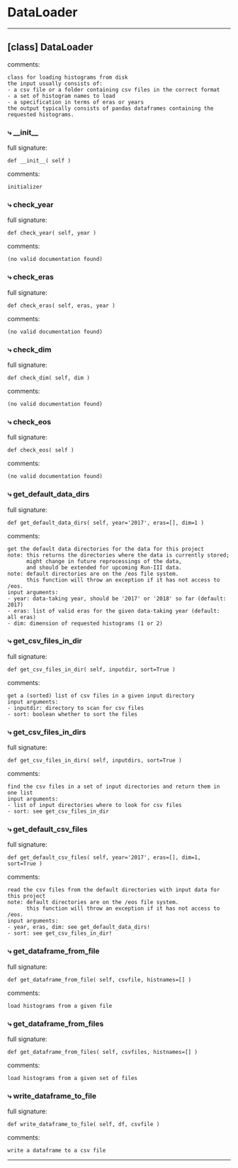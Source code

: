 # DataLoader  
  
- - -
## [class] DataLoader  
comments:  
```text  
class for loading histograms from disk  
the input usually consists of:  
- a csv file or a folder containing csv files in the correct format  
- a set of histogram names to load  
- a specification in terms of eras or years  
the output typically consists of pandas dataframes containing the requested histograms.  
```  
### &#10551; \_\_init\_\_  
full signature:  
```text  
def __init__( self )  
```  
comments:  
```text  
initializer  
```  
### &#10551; check\_year  
full signature:  
```text  
def check_year( self, year )  
```  
comments:  
```text  
(no valid documentation found)  
```  
### &#10551; check\_eras  
full signature:  
```text  
def check_eras( self, eras, year )  
```  
comments:  
```text  
(no valid documentation found)  
```  
### &#10551; check\_dim  
full signature:  
```text  
def check_dim( self, dim )  
```  
comments:  
```text  
(no valid documentation found)  
```  
### &#10551; check\_eos  
full signature:  
```text  
def check_eos( self )  
```  
comments:  
```text  
(no valid documentation found)  
```  
### &#10551; get\_default\_data\_dirs  
full signature:  
```text  
def get_default_data_dirs( self, year='2017', eras=[], dim=1 )  
```  
comments:  
```text  
get the default data directories for the data for this project  
note: this returns the directories where the data is currently stored;  
      might change in future reprocessings of the data,  
      and should be extended for upcoming Run-III data.  
note: default directories are on the /eos file system.  
      this function will throw an exception if it has not access to /eos.  
input arguments:  
- year: data-taking year, should be '2017' or '2018' so far (default: 2017)  
- eras: list of valid eras for the given data-taking year (default: all eras)  
- dim: dimension of requested histograms (1 or 2)  
```  
### &#10551; get\_csv\_files\_in\_dir  
full signature:  
```text  
def get_csv_files_in_dir( self, inputdir, sort=True )  
```  
comments:  
```text  
get a (sorted) list of csv files in a given input directory  
input arguments:  
- inputdir: directory to scan for csv files  
- sort: boolean whether to sort the files  
```  
### &#10551; get\_csv\_files\_in\_dirs  
full signature:  
```text  
def get_csv_files_in_dirs( self, inputdirs, sort=True )  
```  
comments:  
```text  
find the csv files in a set of input directories and return them in one list  
input arguments:  
- list of input directories where to look for csv files  
- sort: see get_csv_files_in_dir  
```  
### &#10551; get\_default\_csv\_files  
full signature:  
```text  
def get_default_csv_files( self, year='2017', eras=[], dim=1, sort=True )  
```  
comments:  
```text  
read the csv files from the default directories with input data for this project  
note: default directories are on the /eos file system.  
      this function will throw an exception if it has not access to /eos.  
input arguments:   
- year, eras, dim: see get_default_data_dirs!  
- sort: see get_csv_files_in_dir!  
```  
### &#10551; get\_dataframe\_from\_file  
full signature:  
```text  
def get_dataframe_from_file( self, csvfile, histnames=[] )  
```  
comments:  
```text  
load histograms from a given file  
```  
### &#10551; get\_dataframe\_from\_files  
full signature:  
```text  
def get_dataframe_from_files( self, csvfiles, histnames=[] )  
```  
comments:  
```text  
load histograms from a given set of files  
```  
### &#10551; write\_dataframe\_to\_file  
full signature:  
```text  
def write_dataframe_to_file( self, df, csvfile )  
```  
comments:  
```text  
write a dataframe to a csv file  
```  
- - -  
  
